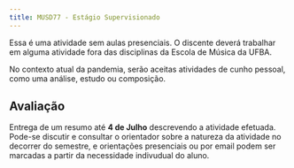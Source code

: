 ```yaml
---
title: MUSD77 - Estágio Supervisionado
---
```


Essa é uma atividade sem aulas presenciais. O discente deverá trabalhar em
alguma atividade fora das disciplinas da Escola de Música da UFBA.

<p class="alert alert-warning">
No contexto atual da pandemia, serão aceitas atividades de cunho pessoal, como
uma análise, estudo ou composição.
</p>

## Avaliação

Entrega de um resumo até **4 de Julho** descrevendo a atividade efetuada.
Pode-se discutir e consultar o orientador sobre a natureza da atividade no
decorrer do semestre, e orientações presenciais ou por email podem ser marcadas
a partir da necessidade indivudual do aluno.
